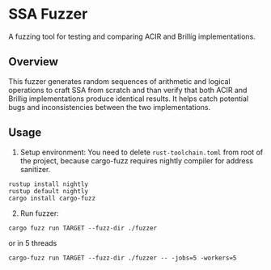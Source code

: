 # SSA Fuzzer

A fuzzing tool for testing and comparing ACIR and Brillig implementations.

## Overview

This fuzzer generates random sequences of arithmetic and logical operations to craft SSA from scratch and than verify that both ACIR and Brillig implementations produce identical results. It helps catch potential bugs and inconsistencies between the two implementations.


## Usage

1. Setup environment:
You need to delete `rust-toolchain.toml` from root of the project, because cargo-fuzz requires nightly compiler for address sanitizer.
```
rustup install nightly
rustup default nightly
cargo install cargo-fuzz
```

2. Run fuzzer:
```
cargo fuzz run TARGET --fuzz-dir ./fuzzer
```

or in 5 threads
```
cargo-fuzz run TARGET --fuzz-dir ./fuzzer -- -jobs=5 -workers=5
```
